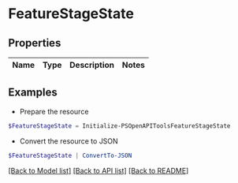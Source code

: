 # FeatureStageState
## Properties

Name | Type | Description | Notes
------------ | ------------- | ------------- | -------------

## Examples

- Prepare the resource
```powershell
$FeatureStageState = Initialize-PSOpenAPIToolsFeatureStageState 
```

- Convert the resource to JSON
```powershell
$FeatureStageState | ConvertTo-JSON
```

[[Back to Model list]](../README.md#documentation-for-models) [[Back to API list]](../README.md#documentation-for-api-endpoints) [[Back to README]](../README.md)

